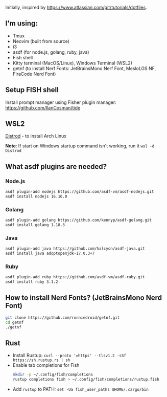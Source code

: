 Initially, inspired by https://www.atlassian.com/git/tutorials/dotfiles.

## I'm using:

- Tmux
- Neovim (built from source)
- i3
- asdf (for node.js, golang, ruby, java)
- Fish shell
- Kitty terminal (MacOS/Linux), Windows Terminal (WSL2)
- getnf (to install Nerf Fonts: JetBrainsMono Nerf Font, MesloLGS NF, FiraCode Nerd Font)

## Setup FISH shell

Install prompt manager using Fisher plugin manager: https://github.com/IlanCosman/tide

## WSL2

[Distrod](https://github.com/nullpo-head/wsl-distrod) - to install Arch Linux

**Note**: If start on Windows startup command isn't working, run it `wsl -d Distrod`

## What asdf plugins are needed?

### Node.js

```bash
asdf plugin-add nodejs https://github.com/asdf-vm/asdf-nodejs.git
asdf install nodejs 16.16.0
```

### Golang

```bash
asdf plugin-add golang https://github.com/kennyp/asdf-golang.git
asdf install golang 1.18.3
```

### Java

```bash
asdf plugin-add java https://github.com/halcyon/asdf-java.git
asdf install java adoptopenjdk-17.0.3+7
```

### Ruby

```bash
asdf plugin-add ruby https://github.com/asdf-vm/asdf-ruby.git
asdf install ruby 3.1.2
```

## How to install Nerd Fonts? (JetBrainsMono Nerd Font)

```bash
git clone https://github.com/ronniedroid/getnf.git
cd getnf
./getnf
```

## Rust

- Install Rustup: `curl --proto '=https' --tlsv1.2 -sSf https://sh.rustup.rs | sh`
- Enable tab completions for Fish
  ```bash
  mkdir -p ~/.config/fish/completions
  rustup completions fish > ~/.config/fish/completions/rustup.fish
  ```
- Add `rustup` to PATH: `set -Ua fish_user_paths $HOME/.cargo/bin`

